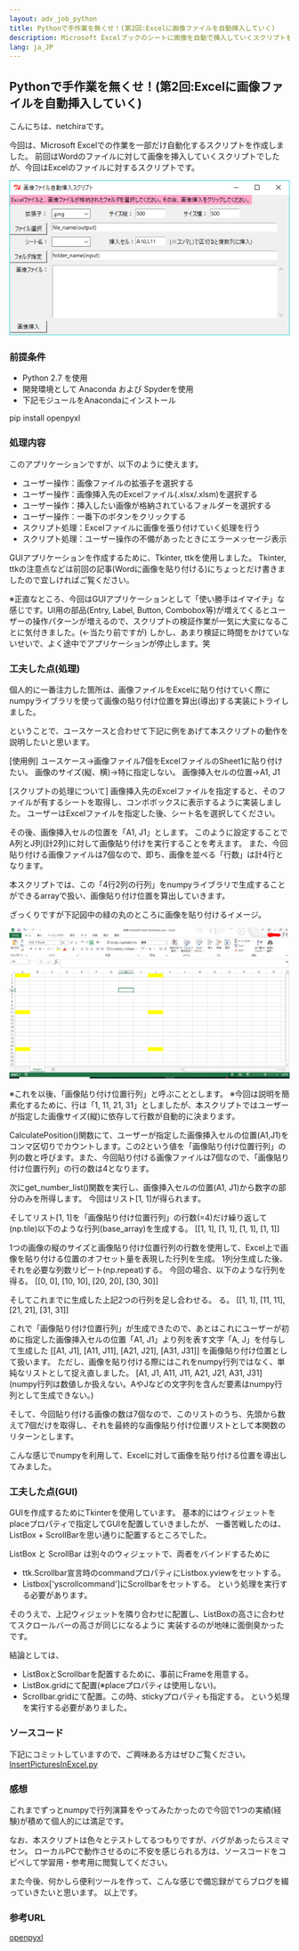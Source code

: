 ```yaml
---
layout: adv_job_python
title: Pythonで手作業を無くせ！(第2回:Excelに画像ファイルを自動挿入していく)
description: Microsoft Excelブックのシートに画像を自動で挿入していくスクリプトを作成しました。
lang: ja_JP
---
```

## Pythonで手作業を無くせ！(第2回:Excelに画像ファイルを自動挿入していく)
こんにちは、netchiraです。

今回は、Microsoft Excelでの作業を一部だけ自動化するスクリプトを作成しました。
前回はWordのファイルに対して画像を挿入していくスクリプトでしたが、今回はExcelのファイルに対するスクリプトです。

![main_window](../picture/InsertPicturesInExcel/main_window.PNG)


### 前提条件
- Python 2.7 を使用
- 開発環境として Anaconda および Spyderを使用
- 下記モジュールをAnacondaにインストール

pip install openpyxl 


### 処理内容
このアプリケーションですが、以下のように使えます。

- ユーザー操作：画像ファイルの拡張子を選択する
- ユーザー操作：画像挿入先のExcelファイル(.xlsx/.xlsm)を選択する
- ユーザー操作：挿入したい画像が格納されているフォルダーを選択する
- ユーザー操作：一番下のボタンをクリックする
- スクリプト処理：Excelファイルに画像を張り付けていく処理を行う
- スクリプト処理：ユーザー操作の不備があったときにエラーメッセージ表示


GUIアプリケーションを作成するために、Tkinter, ttkを使用しました。
Tkinter, ttkの注意点などは前回の記事(Wordに画像を貼り付ける)にちょっとだけ書きましたので宜しければご覧ください。

※正直なところ、今回はGUIアプリケーションとして「使い勝手はイマイチ」な感じです。UI用の部品(Entry, Label, Button, Combobox等)が増えてくるとユーザーの操作パターンが増えるので、スクリプトの検証作業が一気に大変になることに気付きました。(←当たり前ですが)
しかし、あまり検証に時間をかけていないせいで、よく途中でアプリケーションが停止します。笑

### 工夫した点(処理)
個人的に一番注力した箇所は、画像ファイルをExcelに貼り付けていく際にnumpyライブラリを使って画像の貼り付け位置を算出(導出)する実装にトライしました。

ということで、ユースケースと合わせて下記に例をあげて本スクリプトの動作を説明したいと思います。

[使用例]
ユースケース→画像ファイル7個をExcelファイルのSheet1に貼り付けたい。
画像のサイズ(縦、横)→特に指定しない。
画像挿入セルの位置→A1, J1

[スクリプトの処理について]
画像挿入先のExcelファイルを指定すると、そのファイルが有するシートを取得し、コンボボックスに表示するように実装しました。
ユーザーはExcelファイルを指定した後、シート名を選択してください。

その後、画像挿入セルの位置を「A1, J1」とします。
このように設定することでA列とJ列(計2列)に対して画像貼り付けを実行することを考えます。
また、今回貼り付ける画像ファイルは7個なので、即ち、画像を並べる「行数」は計4行となります。

本スクリプトでは、この「4行2列の行列」をnumpyライブラリで生成することができるarrayで扱い、画像貼り付け位置を算出していきます。

ざっくりですが下記図中の緑の丸のところに画像を貼り付けるイメージ。

![main_window](../picture/InsertPicturesInExcel/picture_paste_pos_array.PNG)

※これを以後、「画像貼り付け位置行列」と呼ぶこととします。
※今回は説明を簡素化するために、行は「1, 11, 21, 31」としましたが、本スクリプトではユーザーが指定した画像サイズ(縦)に依存して行数が自動的に決まります。

CalculatePosition()関数にて、ユーザーが指定した画像挿入セルの位置(A1,J1)をコンマ区切りでカウントします。この2という値を「画像貼り付け位置行列」の列の数と呼びます。また、今回貼り付ける画像ファイルは7個なので、「画像貼り付け位置行列」の行の数は4となります。

次にget_number_list()関数を実行し、画像挿入セルの位置(A1, J1)から数字の部分のみを所得します。
今回はリスト[1, 1]が得られます。

そしてリスト[1, 1]を「画像貼り付け位置行列」の行数(=4)だけ繰り返して(np.tile)以下のような行列(base_array)を生成する。
[[1, 1],
[1, 1],
[1, 1],
[1, 1]]

1つの画像の縦のサイズと画像貼り付け位置行列の行数を使用して、Excel上で画像を貼り付ける位置のオフセット量を表現した行列を生成。
1列分生成した後、それを必要な列数リピート(np.repeat)する。
今回の場合、以下のような行列を得る。
[[0, 0],
[10, 10],
[20, 20],
[30, 30]]

そしてこれまでに生成した上記2つの行列を足し合わせる。
る。
[[1, 1],
[11, 11],
[21, 21],
[31, 31]]

これで「画像貼り付け位置行列」が生成できたので、あとはこれにユーザーが初めに指定した画像挿入セルの位置「A1, J1」より列を表す文字「A, J」を付与して生成した
[[A1, J1],
[A11, J11],
[A21, J21],
[A31, J31]]
を画像貼り付け位置として扱います。
ただし、画像を貼り付ける際にはこれをnumpy行列ではなく、単純なリストとして捉え直しました。
[A1, J1, A11, J11, A21, J21, A31, J31]
(numpy行列は数値しか扱えない。AやJなどの文字列を含んだ要素はnumpy行列として生成できない。)

そして、今回貼り付ける画像の数は7個なので、このリストのうち、先頭から数えて7個だけを取得し、それを最終的な画像貼り付け位置リストとして本関数のリターンとします。

こんな感じでnumpyを利用して、Excelに対して画像を貼り付ける位置を導出してみました。


### 工夫した点(GUI)
GUIを作成するためにTkinterを使用しています。
基本的にはウィジェットをplaceプロパティで指定してGUIを配置していきましたが、
一番苦戦したのは、ListBox + ScrollBarを思い通りに配置するところでした。

ListBox と ScrollBar は別々のウィジェットで、両者をバインドするために
- ttk.Scrollbar宣言時のcommandプロパティにListbox.yviewをセットする。
- Listbox['yscrollcommand']にScrollbarをセットする。
という処理を実行する必要があります。

そのうえで、上記ウィジェットを隣り合わせに配置し、ListBoxの高さに合わせてスクロールバーの高さが同じになるように
実装するのが地味に面倒臭かったです。

結論としては、
- ListBoxとScrollbarを配置するために、事前にFrameを用意する。
- ListBox.gridにて配置(※placeプロパティは使用しない)。
- Scrollbar.gridにて配置。この時、stickyプロパティも指定する。
という処理を実行する必要がありました。


### ソースコード
下記にコミットしていますので、ご興味ある方はぜひご覧ください。
[InsertPicturesInExcel.py](https://github.com/netchira/netchira.github.io/blob/master/python/InsertPicturesInExcel.py)


### 感想
これまでずっとnumpyで行列演算をやってみたかったので今回で1つの実績(経験)が積めて個人的には満足です。

なお、本スクリプトは色々とテストしてるつもりですが、バグがあったらスミマセン。
ローカルPCで動作させるのに不安を感じられる方は、ソースコードをコピペして学習用・参考用に閲覧してください。

また今後、何かしら便利ツールを作って、こんな感じで備忘録がてらブログを綴っていきたいと思います。
以上です。

### 参考URL
[openpyxl](https://pypi.org/project/openpyxl/)
